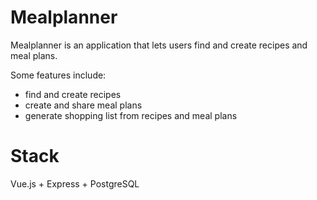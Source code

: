 # Mealplanner
Mealplanner is an application that lets users find and create recipes and meal plans. 

Some features include:
  - find and create recipes
  - create and share meal plans
  - generate shopping list from recipes and meal plans
  
  
# Stack
Vue.js + Express + PostgreSQL
 
